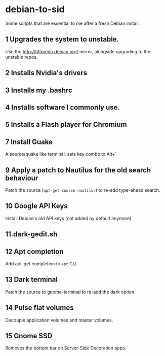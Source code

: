debian-to-sid
=============

Some scripts that are essential to me after a fresh Debian install.

## 1 Upgrades the system to unstable.

Use the http://httpredir.debian.org/ mirror, alongside upgrading to the unstable repos.

## 2 Installs Nvidia's drivers

## 3 Installs my .bashrc

## 4 Installs software I commonly use.

## 5 Installs a Flash player for Chromium

## 7 Install Guake

A source/quake like terminal, sets key combo to Alt+`

## 9 Apply a patch to Nautilus for the old search behaviour

Patch the source (`apt-get source nautilus`) to re-add type-ahead search.

## 10 Google API Keys

Install Debian's old API keys (not added by default anymore).

## 11.dark-gedit.sh

## 12 Apt completion

Add apt-get completion to `apt` CLI.

## 13 Dark terminal

Patch the source to gnome-terminal to re-add the dark option.

## 14 Pulse flat volumes

Decouple application volumes and master volumes.

## 15 Gnome SSD

Removes the bottom bar on Server-Side Decoration apps.
